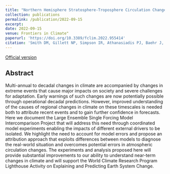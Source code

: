 ```yaml
---
title: "Northern Hemisphere Stratosphere-Troposphere Circulation Change in CMIP6 Models: 1. Inter-Model Spread and Scenario Sensitivity"
collection: publications
permalink: /publication/2022-09-15
excerpt: 
date: 2022-09-15
venue: Frontiers in Climate"
paperurl: 'https://doi.org/10.3389/fclim.2022.955414'
citation: 'Smith DM, Gillett NP, Simpson IR, Athanasiadis PJ, Baehr J, Bethke I, Bilge TA, Bonnet R, Boucher O, Findell KL, Gastineau G, Gualdi S, Hermanson L, Leung LR, Mignot J, Müller WA, Osprey S, Ottera OH, Persad GG, Scaife AA, Schmidt GA, Shiogama H, Sutton RT, Swingedouw D, Yang S, Zhou T and Ziehn T, 2022: Attribution of multi-annual to decadal changes in the climate system: The Large Ensemble Single Forcing Model Intercomparison Project (LESFMIP).  <i>Fron. Clim.</i>, <b>4</b>:955414, https://doi.org/10.3389/fclim.2022.955414.'
---
```


[Official version](https://doi.org/10.3389/fclim.2022.955414)

## Abstract
Multi-annual to decadal changes in climate are accompanied by changes in extreme events that cause major impacts on society and severe challenges for adaptation. Early warnings of such changes are now potentially possible through operational decadal predictions. However, improved understanding of the causes of regional changes in climate on these timescales is needed both to attribute recent events and to gain further confidence in forecasts. Here we document the Large Ensemble Single Forcing Model Intercomparison Project that will address this need through coordinated model experiments enabling the impacts of different external drivers to be isolated. We highlight the need to account for model errors and propose an attribution approach that exploits differences between models to diagnose the real-world situation and overcomes potential errors in atmospheric circulation changes. The experiments and analysis proposed here will provide substantial improvements to our ability to understand near-term changes in climate and will support the World Climate Research Program Lighthouse Activity on Explaining and Predicting Earth System Change.
